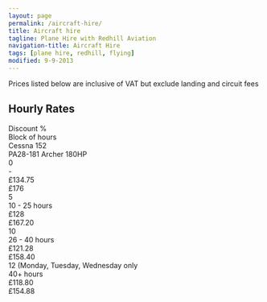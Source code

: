 ```yaml
---
layout: page
permalink: /aircraft-hire/
title: Aircraft hire
tagline: Plane Hire with Redhill Aviation
navigation-title: Aircraft Hire
tags: [plane hire, redhill, flying]
modified: 9-9-2013
---
```


<div>Prices listed below are inclusive of VAT but exclude landing and circuit fees</div>

<h2>Hourly Rates</h2>


<div class="prices-table">
    <div class="row">
        <div class="col-md-3">Discount %</div>
        <div class="col-md-3">Block of hours</div>
        <div class="col-md-3">Cessna 152</div>
        <div class="col-md-3">PA28-181 Archer 180HP</div>
    </div>
    <div class="row">
        <div class="col-md-3">0</div>
        <div class="col-md-3">-</div>
        <div class="col-md-3">£134.75</div>
        <div class="col-md-3">£176</div>
    </div>
    <div class="row">
        <div class="col-md-3">5</div>
        <div class="col-md-3">10 - 25 hours</div>
        <div class="col-md-3">£128</div>
        <div class="col-md-3">£167.20</div>
    </div>
    <div class="row">
        <div class="col-md-3">10</div>
        <div class="col-md-3">26 - 40 hours</div>
        <div class="col-md-3">£121.28</div>
        <div class="col-md-3">£158.40</div>
    </div>
    <div class="row">
        <div class="col-md-3">12 (Monday, Tuesday, Wednesday only</div>
        <div class="col-md-3">40+ hours</div>
        <div class="col-md-3">£118.80</div>
        <div class="col-md-3">£154.88</div>
    </div>


</div>